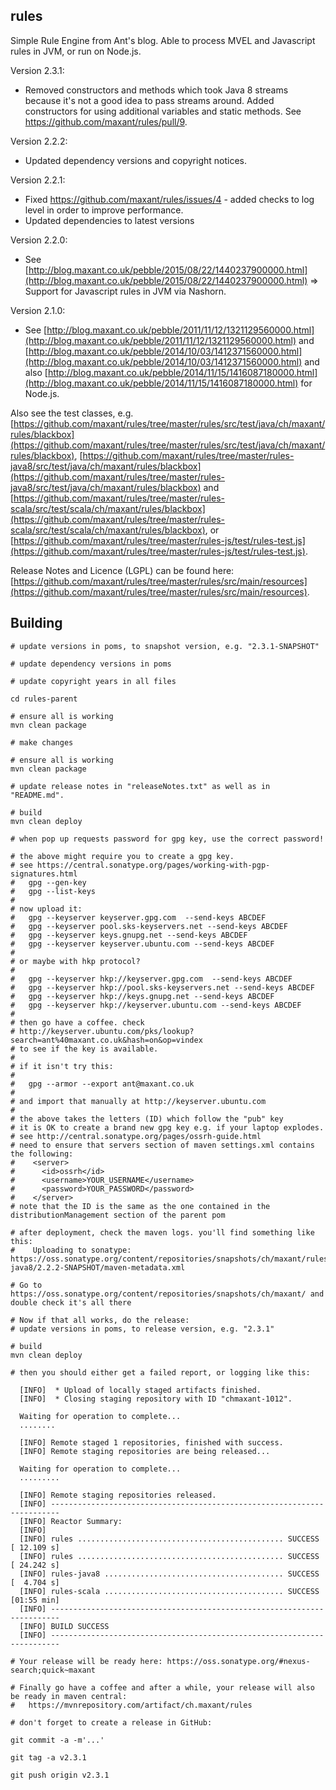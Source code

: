 ## rules

Simple Rule Engine from Ant's blog. Able to process MVEL and Javascript rules in JVM, or run on Node.js.

Version 2.3.1:
- Removed constructors and methods which took Java 8 streams because it's not a good idea to pass streams around. Added constructors for using additional variables and static methods. See https://github.com/maxant/rules/pull/9.

Version 2.2.2:
- Updated dependency versions and copyright notices.

Version 2.2.1:
- Fixed https://github.com/maxant/rules/issues/4 - added checks to log level in order to improve performance.
- Updated dependencies to latest versions

Version 2.2.0:
- See [http://blog.maxant.co.uk/pebble/2015/08/22/1440237900000.html](http://blog.maxant.co.uk/pebble/2015/08/22/1440237900000.html) => Support for Javascript rules in JVM via Nashorn.

Version 2.1.0:
- See [http://blog.maxant.co.uk/pebble/2011/11/12/1321129560000.html](http://blog.maxant.co.uk/pebble/2011/11/12/1321129560000.html) and 
 [http://blog.maxant.co.uk/pebble/2014/10/03/1412371560000.html](http://blog.maxant.co.uk/pebble/2014/10/03/1412371560000.html) and also 
[http://blog.maxant.co.uk/pebble/2014/11/15/1416087180000.html](http://blog.maxant.co.uk/pebble/2014/11/15/1416087180000.html) for Node.js.

Also see the test classes, e.g. [https://github.com/maxant/rules/tree/master/rules/src/test/java/ch/maxant/rules/blackbox](https://github.com/maxant/rules/tree/master/rules/src/test/java/ch/maxant/rules/blackbox), [https://github.com/maxant/rules/tree/master/rules-java8/src/test/java/ch/maxant/rules/blackbox](https://github.com/maxant/rules/tree/master/rules-java8/src/test/java/ch/maxant/rules/blackbox) and [https://github.com/maxant/rules/tree/master/rules-scala/src/test/scala/ch/maxant/rules/blackbox](https://github.com/maxant/rules/tree/master/rules-scala/src/test/scala/ch/maxant/rules/blackbox), or [https://github.com/maxant/rules/tree/master/rules-js/test/rules-test.js](https://github.com/maxant/rules/tree/master/rules-js/test/rules-test.js).

Release Notes and Licence (LGPL) can be found here: [https://github.com/maxant/rules/tree/master/rules/src/main/resources](https://github.com/maxant/rules/tree/master/rules/src/main/resources).

## Building

    # update versions in poms, to snapshot version, e.g. "2.3.1-SNAPSHOT"

    # update dependency versions in poms

    # update copyright years in all files

    cd rules-parent

    # ensure all is working
    mvn clean package

    # make changes

    # ensure all is working
    mvn clean package

    # update release notes in "releaseNotes.txt" as well as in "README.md".

    # build
    mvn clean deploy

    # when pop up requests password for gpg key, use the correct password!

    # the above might require you to create a gpg key.
    # see https://central.sonatype.org/pages/working-with-pgp-signatures.html
    #   gpg --gen-key
    #   gpg --list-keys
    #
    # now upload it:
    #   gpg --keyserver keyserver.gpg.com  --send-keys ABCDEF
    #   gpg --keyserver pool.sks-keyservers.net --send-keys ABCDEF
    #   gpg --keyserver keys.gnupg.net --send-keys ABCDEF
    #   gpg --keyserver keyserver.ubuntu.com --send-keys ABCDEF
    #
    # or maybe with hkp protocol?
    #
    #   gpg --keyserver hkp://keyserver.gpg.com  --send-keys ABCDEF
    #   gpg --keyserver hkp://pool.sks-keyservers.net --send-keys ABCDEF
    #   gpg --keyserver hkp://keys.gnupg.net --send-keys ABCDEF
    #   gpg --keyserver hkp://keyserver.ubuntu.com --send-keys ABCDEF
    #
    # then go have a coffee. check
    # http://keyserver.ubuntu.com/pks/lookup?search=ant%40maxant.co.uk&hash=on&op=vindex
    # to see if the key is available.
    #
    # if it isn't try this:
    #
    #   gpg --armor --export ant@maxant.co.uk
    #
    # and import that manually at http://keyserver.ubuntu.com
    #
    # the above takes the letters (ID) which follow the "pub" key
    # it is OK to create a brand new gpg key e.g. if your laptop explodes.
    # see http://central.sonatype.org/pages/ossrh-guide.html
    # need to ensure that servers section of maven settings.xml contains the following:
    #    <server>
    #      <id>ossrh</id>
    #      <username>YOUR_USERNAME</username>
    #      <password>YOUR_PASSWORD</password>
    #    </server>
    # note that the ID is the same as the one contained in the distributionManagement section of the parent pom

    # after deployment, check the maven logs. you'll find something like this:
    #    Uploading to sonatype: https://oss.sonatype.org/content/repositories/snapshots/ch/maxant/rules-java8/2.2.2-SNAPSHOT/maven-metadata.xml

    # Go to https://oss.sonatype.org/content/repositories/snapshots/ch/maxant/ and double check it's all there

    # Now if that all works, do the release:
    # update versions in poms, to release version, e.g. "2.3.1"

    # build
    mvn clean deploy

    # then you should either get a failed report, or logging like this:

      [INFO]  * Upload of locally staged artifacts finished.
      [INFO]  * Closing staging repository with ID "chmaxant-1012".

      Waiting for operation to complete...
      ........

      [INFO] Remote staged 1 repositories, finished with success.
      [INFO] Remote staging repositories are being released...

      Waiting for operation to complete...
      .........

      [INFO] Remote staging repositories released.
      [INFO] ------------------------------------------------------------------------
      [INFO] Reactor Summary:
      [INFO]
      [INFO] rules .............................................. SUCCESS [ 12.109 s]
      [INFO] rules .............................................. SUCCESS [ 24.242 s]
      [INFO] rules-java8 ........................................ SUCCESS [  4.704 s]
      [INFO] rules-scala ........................................ SUCCESS [01:55 min]
      [INFO] ------------------------------------------------------------------------
      [INFO] BUILD SUCCESS
      [INFO] ------------------------------------------------------------------------

    # Your release will be ready here: https://oss.sonatype.org/#nexus-search;quick~maxant

    # Finally go have a coffee and after a while, your release will also be ready in maven central:
    #   https://mvnrepository.com/artifact/ch.maxant/rules

    # don't forget to create a release in GitHub:

    git commit -a -m'...'

    git tag -a v2.3.1

    git push origin v2.3.1